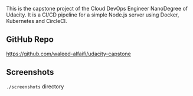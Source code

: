 This is the capstone project of the Cloud DevOps Engineer NanoDegree of Udacity. It is a CI/CD pipeline for a simple Node.js server using Docker, Kubernetes and CircleCI.

## GitHub Repo

https://github.com/waleed-alfaifi/udacity-capstone

## Screenshots

`./screenshots` directory

